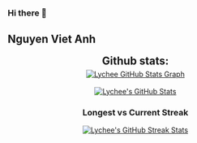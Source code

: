 ### Hi there 👋
## Nguyen Viet Anh
<div align="center">
<h2 align="center" style="margin: 5px 10px;">Github stats:</h2> 

<a href="https://github.com/LiTriLaDuaNhanVien/LiTriLaDuaNhanVien">
  <img align="center" src="https://github-profile-summary-cards.vercel.app/api/cards/profile-details?username=LiTriLaDuaNhanVien&theme=gruvbox&hide_border=true)](https://github.com/LiTriLaDuaNhanVien" alt="Lychee GitHub Stats Graph"/>
</a>
<br><br>
<a href="https://github.com/LiTriLaDuaNhanVien/LiTriLaDuaNhanVien">
  <img align="center" src="https://github-readme-stats.vercel.app/api?username=LiTriLaDuaNhanVien&count_private=true&show_icons=true&theme=gruvbox&hide_border=true&custom_title=Lychee27s%20Github%20Stats" alt="Lychee's GitHub Stats" />
</a>
<h3>Longest vs Current Streak </h3>
<a href="https://github.com/LiTriLaDuaNhanVien/LiTriLaDuaNhanVien">
  <img align="center" src="https://github-readme-streak-stats.herokuapp.com/?user=LiTriLaDuaNhanVien&theme=gruvbox" alt="Lychee's GitHub Streak Stats"/>
</a>
<br><br>
</div>
